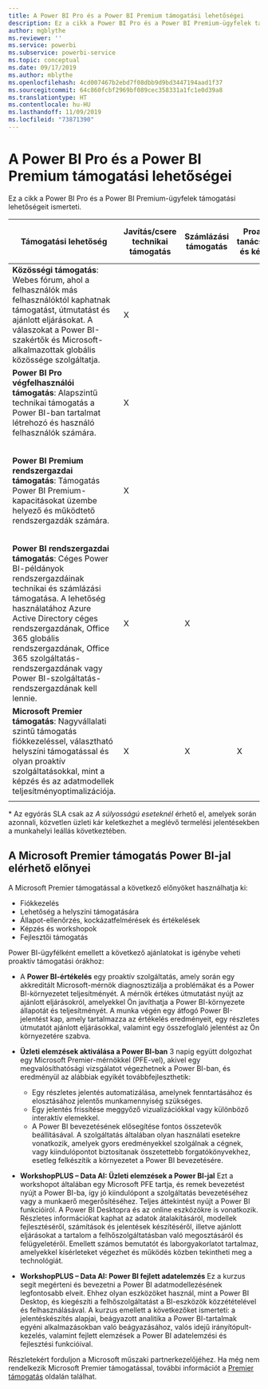 ```yaml
---
title: A Power BI Pro és a Power BI Premium támogatási lehetőségei
description: Ez a cikk a Power BI Pro és a Power BI Premium-ügyfelek támogatási lehetőségeit ismerteti.
author: mgblythe
ms.reviewer: ''
ms.service: powerbi
ms.subservice: powerbi-service
ms.topic: conceptual
ms.date: 09/17/2019
ms.author: mblythe
ms.openlocfilehash: 4cd007467b2ebd7f08dbb9d9bd3447194aad1f37
ms.sourcegitcommit: 64c860fcbf2969bf089cec358331a1fc1e0d39a8
ms.translationtype: HT
ms.contentlocale: hu-HU
ms.lasthandoff: 11/09/2019
ms.locfileid: "73871390"
---
```

# <a name="power-bi-pro-and-power-bi-premium-support-options"></a>A Power BI Pro és a Power BI Premium támogatási lehetőségei

Ez a cikk a Power BI Pro és a Power BI Premium-ügyfelek támogatási lehetőségeit ismerteti.

| **Támogatási lehetőség** | **Javítás/csere technikai támogatás** | **Számlázási támogatás** | **Proaktív tanácsadás és képzés** | **Szolgáltatásszint <br>(a kezdeti kapcsolatfelvételig eltelt idő)** | **Támogatási csatorna** |
| --- | --- | --- | --- | --- | --- |
| **Közösségi támogatás**: Webes fórum, ahol a felhasználók más felhasználóktól kaphatnak támogatást, útmutatást és ajánlott eljárásokat. A válaszokat a Power BI-szakértők és Microsoft-alkalmazottak globális közössége szolgáltatja. | X |   |   | Nincs, a felhasználóelérés a legjobb lehetőségen alapul. | [Power BI-közösség](https://community.powerbi.com) |
| **Power BI Pro végfelhasználói támogatás**: Alapszintű technikai támogatás a Power BI-ban tartalmat létrehozó és használó felhasználók számára. | X |   |   | Egy munkanap. | [Power BI támogatási oldal](https://support.powerbi.com)  |
| **Power BI Premium rendszergazdai támogatás**: Támogatás Power BI Premium-kapacitásokat üzembe helyező és működtető rendszergazdák számára. | X |   |   | Egy munkanap vagy egy óra, az eset súlyosságától függően.\* | [Power BI támogatási oldal](https://support.powerbi.com)<br>VAGY<br>[Microsoft 365 Felügyeleti központ](https://portal.office.com/adminportal)<br>VAGY<br> Telefon |
| **Power BI rendszergazdai támogatás**: Céges Power BI-példányok rendszergazdáinak technikai és számlázási támogatása.  A lehetőség használatához Azure Active Directory céges rendszergazdának, Office 365 globális rendszergazdának, Office 365 szolgáltatás-rendszergazdának vagy Power BI-szolgáltatás-rendszergazdának kell lennie. | X | X |   | Egy munkanap vagy egy óra, az eset súlyosságától függően.\* | [Microsoft 365 Felügyeleti központ](https://portal.office.com/adminportal)<br>VAGY<br> Telefon |
| **Microsoft Premier támogatás**: Nagyvállalati szintű támogatás fiókkezeléssel, választható helyszíni támogatással és olyan proaktív szolgáltatásokkal, mint a képzés és az adatmodellek teljesítményoptimalizációja. | X | X | X | Eltérő, az ajánlatoktól és az esetek súlyosságától függ.\* | Műszaki partnerkezelő <br>VAGY<br> [Microsoft 365 Felügyeleti központ](https://portal.office.com/adminportal) |
| | | | | | |

\* Az egyórás SLA csak az _A súlyosságú eseteknél_ érhető el, amelyek során azonnali, közvetlen üzleti kár keletkezhet a meglévő termelési jelentésekben a munkahelyi leállás következtében.

## <a name="power-bi-benefits-for-microsoft-premier-support"></a>A Microsoft Premier támogatás Power BI-jal elérhető előnyei

A Microsoft Premier támogatással a következő előnyöket használhatja ki:

- Fiókkezelés
- Lehetőség a helyszíni támogatására
- Állapot-ellenőrzés, kockázatfelmérések és értékelések
- Képzés és workshopok
- Fejlesztői támogatás

Power BI-ügyfélként emellett a következő ajánlatokat is igénybe veheti proaktív támogatási órákhoz:

 - A **Power BI-értékelés** egy proaktív szolgáltatás, amely során egy akkreditált Microsoft-mérnök diagnosztizálja a problémákat és a Power BI-környezetet teljesítményét. A mérnök értékes útmutatást nyújt az ajánlott eljárásokról, amelyekkel Ön javíthatja a Power BI-környezete állapotát és teljesítményét. A munka végén egy átfogó Power BI-jelentést kap, amely tartalmazza az értékelés eredményeit, egy részletes útmutatót ajánlott eljárásokkal, valamint egy összefoglaló jelentést az Ön környezetére szabva.

 - **Üzleti elemzések aktiválása a Power BI-ban** 3 napig együtt dolgozhat egy Microsoft Premier-mérnökkel (PFE-vel), akivel egy megvalósíthatósági vizsgálatot végezhetnek a Power BI-ban, és eredményül az alábbiak egyikét továbbfejleszthetik:
    - Egy részletes jelentés automatizálása, amelynek fenntartásához és elosztásához jelentős munkamennyiség szükséges.
    - Egy jelentés frissítése meggyőző vizualizációkkal vagy különböző interaktív elemekkel. 
    - A Power BI bevezetésének elősegítése fontos összetevők beállításával. A szolgáltatás általában olyan használati esetekre vonatkozik, amelyek gyors eredményekkel szolgálnak a cégnek, vagy kiindulópontot biztosítanak összetettebb forgatókönyvekhez, esetleg felkészítik a környezetet a Power BI bevezetésére.

  - **WorkshopPLUS – Data AI: Üzleti elemzések a Power BI-jal** Ezt a workshopot általában egy Microsoft PFE tartja, és remek bevezetést nyújt a Power BI-ba, így jó kiindulópont a szolgáltatás bevezetéséhez vagy a munkaerő megerősítéséhez.
Teljes áttekintést nyújt a Power BI funkcióiról. A Power BI Desktopra és az online eszközökre is vonatkozik. Részletes információkat kaphat az adatok átalakításáról, modellek fejlesztéséről, számítások és jelentések készítéséről, illetve ajánlott eljárásokat a tartalom a felhőszolgáltatásban való megosztásáról és felügyeletéről. Emellett számos bemutatót és laborgyakorlatot tartalmaz, amelyekkel kísérleteket végezhet és működés közben tekintheti meg a technológiát.

  - **WorkshopPLUS – Data AI: Power BI fejlett adatelemzés** Ez a kurzus segít megérteni és bevezetni a Power BI adatmodellezésének legfontosabb elveit. Ehhez olyan eszközöket használ, mint a Power BI Desktop, és kiegészíti a felhőszolgáltatást a BI-eszközök közzétételével és felhasználásával. A kurzus emellett a következőket ismerteti: a jelentéskészítés alapjai, beágyazott analitika a Power BI-tartalmak egyéni alkalmazásokban való beágyazásához, valós idejű irányítópult-kezelés, valamint fejlett elemzések a Power BI adatelemzési és fejlesztési funkcióival.

Részletekért forduljon a Microsoft műszaki partnerkezelőjéhez. Ha még nem rendelkezik Microsoft Premier támogatással, további információt a [Premier támogatás](https://support.microsoft.com/premier) oldalán találhat.
